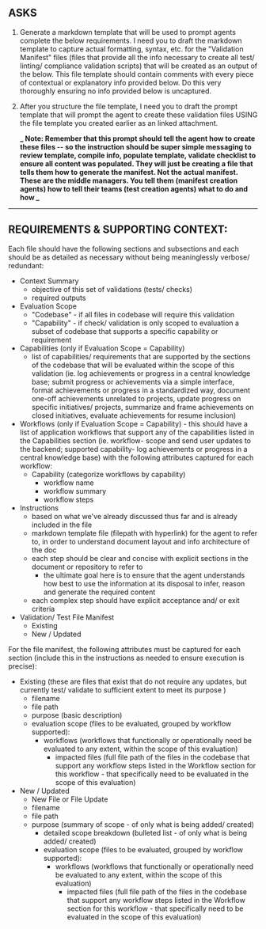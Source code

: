 ## ASKS

1. Generate a markdown template that will be used to prompt agents complete the
   below requirements. I need you to draft the markdown template to capture
   actual formatting, syntax, etc. for the "Validation Manifest" files (files
   that provide all the info necessary to create all test/ linting/ compliance
   validation scripts) that will be created as an output of the below. This file
   template should contain comments with every piece of contextual or
   explanatory info provided below. Do this very thoroughly ensuring no info
   provided below is uncaptured.

2. After you structure the file template, I need you to draft the prompt
   template that will prompt the agent to create these validation files USING
   the file template you created earlier as an linked attachment.

   **_ Note: Remember that this prompt should tell the agent how to create these
   files -- so the instruction should be super simple messaging to review
   template, compile info, populate template, validate checklist to ensure all
   content was populated. They will just be creating a file that tells them how
   to generate the manifest. Not the actual manifest. These are the middle
   managers. You tell them (manifest creation agents) how to tell their teams
   (test creation agents) what to do and how _**

---

## REQUIREMENTS & SUPPORTING CONTEXT:

Each file should have the following sections and subsections and each should be
as detailed as necessary without being meaninglessly verbose/ redundant:

- Context Summary
  - objective of this set of validations (tests/ checks)
  - required outputs
- Evaluation Scope
  - "Codebase" - if all files in codebase will require this validation
  - "Capability" - if check/ validation is only scoped to evaluation a subset of
    codebase that supports a specific capability or requirement
- Capabilities (only if Evaluation Scope = Capability)
  - list of capabilities/ requirements that are supported by the sections of the
    codebase that will be evaluated within the scope of this validation (ie. log
    achievements or progress in a central knowledge base; submit progress or
    achievements via a simple interface, format achievements or progress in a
    standardized way, document one-off achievements unrelated to projects,
    update progress on specific initiatives/ projects, summarize and frame
    achievements on closed initiatives, evaluate achievements for resume
    inclusion)
- Workflows (only if Evaluation Scope = Capability) - this should have a list of
  application workflows that support any of the capabilities listed in the
  Capabilities section (ie. workflow- scope and send user updates to the
  backend; supported capability- log achievements or progress in a central
  knowledge base) with the following attributes captured for each workflow:
  - Capability (categorize workflows by capability)
    - workflow name
    - workflow summary
    - workflow steps
- Instructions
  - based on what we've already discussed thus far and is already included in
    the file
  - markdown template file (filepath with hyperlink) for the agent to refer to,
    in order to understand document layout and info architecture of the doc
  - each step should be clear and concise with explicit sections in the document
    or repository to refer to
    - the ultimate goal here is to ensure that the agent understands how best to
      use the information at its disposal to infer, reason and generate the
      required content
  - each complex step should have explicit acceptance and/ or exit criteria
- Validation/ Test File Manifest
  - Existing
  - New / Updated

For the file manifest, the following attributes must be captured for each
section (include this in the instructions as needed to ensure execution is
precise):

- Existing (these are files that exist that do not require any updates, but
  currently test/ validate to sufficient extent to meet its purpose )
  - filename
  - file path
  - purpose (basic description)
  - evaluation scope (files to be evaluated, grouped by workflow supported):
    - workflows (workflows that functionally or operationally need be evaluated
      to any extent, within the scope of this evaluation)
      - impacted files (full file path of the files in the codebase that support
        any workflow steps listed in the Workflow section for this workflow -
        that specifically need to be evaluated in the scope of this evaluation)
- New / Updated
  - New File or File Update
  - filename
  - file path
  - purpose (summary of scope - of only what is being added/ created)
    - detailed scope breakdown (bulleted list - of only what is being added/
      created)
    - evaluation scope (files to be evaluated, grouped by workflow supported):
      - workflows (workflows that functionally or operationally need be
        evaluated to any extent, within the scope of this evaluation)
        - impacted files (full file path of the files in the codebase that
          support any workflow steps listed in the Workflow section for this
          workflow - that specifically need to be evaluated in the scope of this
          evaluation)
